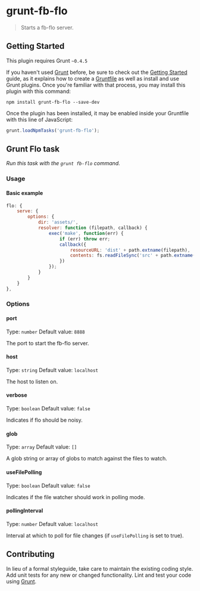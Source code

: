 # grunt-fb-flo

> Starts a fb-flo server.

## Getting Started
This plugin requires Grunt `~0.4.5`

If you haven't used [Grunt](http://gruntjs.com/) before, be sure to check out the [Getting Started](http://gruntjs.com/getting-started) guide, as it explains how to create a [Gruntfile](http://gruntjs.com/sample-gruntfile) as well as install and use Grunt plugins. Once you're familiar with that process, you may install this plugin with this command:

```shell
npm install grunt-fb-flo --save-dev
```

Once the plugin has been installed, it may be enabled inside your Gruntfile with this line of JavaScript:

```js
grunt.loadNpmTasks('grunt-fb-flo');
```

## Grunt Flo task

_Run this task with the `grunt fb-flo` command._

### Usage

#### Basic example

```js
flo: {
    serve: {
        options: {
            dir: 'assets/',
            resolver: function (filepath, callback) {
                exec('make', function(err) {
                    if (err) throw err;
                    callback({
                        resourceURL: 'dist' + path.extname(filepath),
                        contents: fs.readFileSync('src' + path.extname(filepath)).toString()
                    })
                });
            }
        }
    }
},
```

### Options

#### port
Type: `number`
Default value: `8888`

The port to start the fb-flo server.

#### host
Type: `string`
Default value: `localhost`

The host to listen on.

#### verbose
Type: `boolean`
Default value: `false`

Indicates if flo should be noisy.

#### glob
Type: `array`
Default value: `[]`

A glob string or array of globs to match against the files to watch.

#### useFilePolling
Type: `boolean`
Default value: `false`

Indicates if the file watcher should work in polling mode.

#### pollingInterval
Type: `number`
Default value: `localhost`

Interval at which to poll for file changes (if `useFilePolling` is set to true).

## Contributing
In lieu of a formal styleguide, take care to maintain the existing coding style. Add unit tests for any new or changed functionality. Lint and test your code using [Grunt](http://gruntjs.com/).
